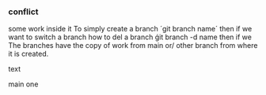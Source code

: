 ### conflict
some work inside it
To simply create a branch 
´git branch name´
then if we want to switch a branch
how to del a branch
ǵit branch -d name
then if we 
The branches have the copy of work from main or/ other branch from where it is created.


text


main one